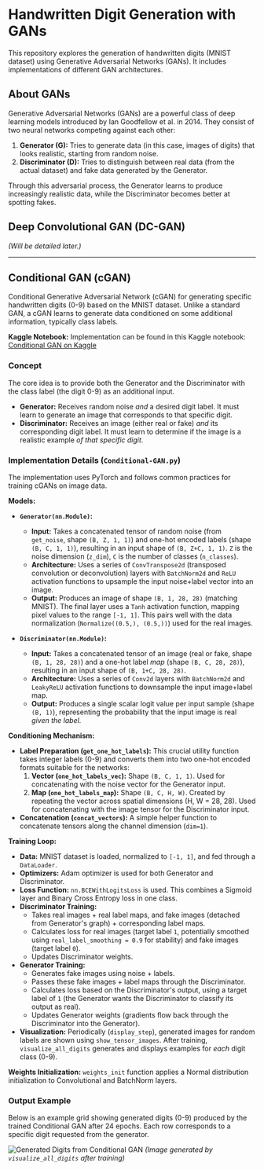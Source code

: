 # Handwritten Digit Generation with GANs

This repository explores the generation of handwritten digits (MNIST dataset) using Generative Adversarial Networks (GANs). It includes implementations of different GAN architectures.

## About GANs

Generative Adversarial Networks (GANs) are a powerful class of deep learning models introduced by Ian Goodfellow et al. in 2014. They consist of two neural networks competing against each other:

1.  **Generator (G):** Tries to generate data (in this case, images of digits) that looks realistic, starting from random noise.
2.  **Discriminator (D):** Tries to distinguish between real data (from the actual dataset) and fake data generated by the Generator.

Through this adversarial process, the Generator learns to produce increasingly realistic data, while the Discriminator becomes better at spotting fakes.


## Deep Convolutional GAN (DC-GAN)

*(Will be detailed later.)*

---

## Conditional GAN (cGAN)

Conditional Generative Adversarial Network (cGAN) for generating specific handwritten digits (0-9) based on the MNIST dataset. Unlike a standard GAN, a cGAN learns to generate data conditioned on some additional information, typically class labels.

**Kaggle Notebook:** Implementation can be found in this Kaggle notebook: [Conditional GAN on Kaggle](https://www.kaggle.com/code/mohamedmohiey/conditional-gan)

### Concept

The core idea is to provide both the Generator and the Discriminator with the class label (the digit 0-9) as an additional input.

*   **Generator:** Receives random noise *and* a desired digit label. It must learn to generate an image that corresponds to that specific digit.
*   **Discriminator:** Receives an image (either real or fake) *and* its corresponding digit label. It must learn to determine if the image is a realistic example *of that specific digit*.


### Implementation Details (`Conditional-GAN.py`)

The implementation uses PyTorch and follows common practices for training cGANs on image data.

**Models:**

   *   **`Generator(nn.Module)`:**
        *   **Input:** Takes a concatenated tensor of random noise (from `get_noise`, shape `(B, Z, 1, 1)`) and one-hot encoded labels (shape `(B, C, 1, 1)`), resulting in an input shape of `(B, Z+C, 1, 1)`. `Z` is the noise dimension (`z_dim`), `C` is the number of classes (`n_classes`).
        *   **Architecture:** Uses a series of `ConvTranspose2d` (transposed convolution or deconvolution) layers with `BatchNorm2d` and `ReLU` activation functions to upsample the input noise+label vector into an image.
        *   **Output:** Produces an image of shape `(B, 1, 28, 28)` (matching MNIST). The final layer uses a `Tanh` activation function, mapping pixel values to the range `[-1, 1]`. This pairs well with the data normalization (`Normalize((0.5,), (0.5,))`) used for the real images.

   *   **`Discriminator(nn.Module)`:**
        *   **Input:** Takes a concatenated tensor of an image (real or fake, shape `(B, 1, 28, 28)`) and a one-hot label *map* (shape `(B, C, 28, 28)`), resulting in an input shape of `(B, 1+C, 28, 28)`.
        *   **Architecture:** Uses a series of `Conv2d` layers with `BatchNorm2d` and `LeakyReLU` activation functions to downsample the input image+label map.
        *   **Output:** Produces a single scalar logit value per input sample (shape `(B, 1)`), representing the probability that the input image is real *given the label*.

**Conditioning Mechanism:**

   *   **Label Preparation (`get_one_hot_labels`):** This crucial utility function takes integer labels (0-9) and converts them into two one-hot encoded formats suitable for the networks:
        1.  **Vector (`one_hot_labels_vec`):** Shape `(B, C, 1, 1)`. Used for concatenating with the noise vector for the Generator input.
        2.  **Map (`one_hot_labels_map`):** Shape `(B, C, H, W)`. Created by repeating the vector across spatial dimensions (H, W = 28, 28). Used for concatenating with the image tensor for the Discriminator input.
   *   **Concatenation (`concat_vectors`):** A simple helper function to concatenate tensors along the channel dimension (`dim=1`).

**Training Loop:**

   *   **Data:** MNIST dataset is loaded, normalized to `[-1, 1]`, and fed through a `DataLoader`.
   *   **Optimizers:** Adam optimizer is used for both Generator and Discriminator.
   *   **Loss Function:** `nn.BCEWithLogitsLoss` is used. This combines a Sigmoid layer and Binary Cross Entropy loss in one class.
   *   **Discriminator Training:**
        *   Takes real images + real label maps, and fake images (detached from Generator's graph) + corresponding label maps.
        *   Calculates loss for real images (target label `1`, potentially smoothed using `real_label_smoothing = 0.9` for stability) and fake images (target label `0`).
        *   Updates Discriminator weights.
   *   **Generator Training:**
        *   Generates fake images using noise + labels.
        *   Passes these fake images + label maps through the Discriminator.
        *   Calculates loss based on the Discriminator's output, using a target label of `1` (the Generator wants the Discriminator to classify its output as real).
        *   Updates Generator weights (gradients flow back through the Discriminator into the Generator).
   *   **Visualization:** Periodically (`display_step`), generated images for random labels are shown using `show_tensor_images`. After training, `visualize_all_digits` generates and displays examples for *each* digit class (0-9).

**Weights Initialization:** `weights_init` function applies a Normal distribution initialization to Convolutional and BatchNorm layers.

### Output Example

Below is an example grid showing generated digits (0-9) produced by the trained Conditional GAN after 24 epochs. Each row corresponds to a specific digit requested from the generator.

![Generated Digits from Conditional GAN](outputs/cgan_final_grid.png)
*(Image generated by `visualize_all_digits` after training)*